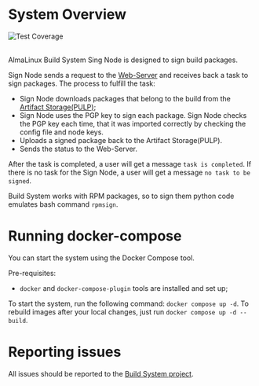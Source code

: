 # System Overview

<picture>
  <img alt="Test Coverage" src="https://img.shields.io/endpoint?url=https://gist.githubusercontent.com/andrewlukoshko/fd471834348bb248a0881bc9ccfd45dd/raw/coverage-badge.json">
</picture>
<br/><br/>

AlmaLinux Build System Sing Node is designed to sign build packages.

Sign Node sends a request to the [Web-Server](https://github.com/AlmaLinux/albs-web-server) and receives back a task to sign packages. 
The process to fulfill the task:
* Sign Node downloads packages that belong to the build from the [Artifact Storage(PULP)](https://build.almalinux.org/pulp/content/builds/AlmaLinux-8-x86_64-22-br/);
* Sign Node uses the PGP key to sign each package. Sign Node checks the PGP key each time, that it was imported correctly by checking the config file and node keys. 
* Uploads a signed package back to the Artifact Storage(PULP).
* Sends the status to the Web-Server.

After the task is completed, a user will get a message `task is completed`. If there is no task for the Sign Node, a user will get a message `no task to be signed`.

Build System works with RPM packages, so to sign them python code emulates bash command `rpmsign`.


# Running docker-compose 

You can start the system using the Docker Compose tool.

Pre-requisites:
* `docker` and `docker-compose-plugin` tools are installed and set up;

To start the system, run the following command: `docker compose up -d`. To rebuild images after your local changes, just run `docker compose up -d --build`.

# Reporting issues 

All issues should be reported to the [Build System project](https://github.com/AlmaLinux/build-system).
